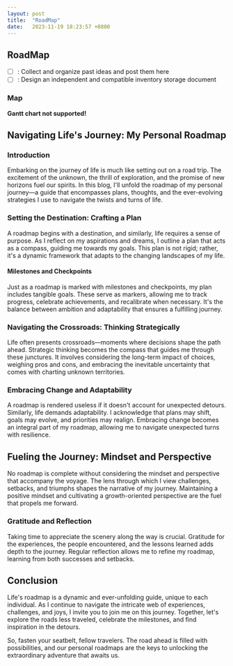 ```yaml
---
layout: post
title:  "RoadMap"
date:   2023-11-19 18:23:57 +0800
---
```

## RoadMap

- [ ] : Collect and organize past ideas and post them here
- [ ] : Design an independent and compatible inventory storage document

### Map

**Gantt chart not supported!**

## Navigating Life's Journey: My Personal Roadmap

### Introduction

Embarking on the journey of life is much like setting out on a road trip. The excitement of the unknown, the thrill of exploration, and the promise of new horizons fuel our spirits. In this blog, I'll unfold the roadmap of my personal journey—a guide that encompasses plans, thoughts, and the ever-evolving strategies I use to navigate the twists and turns of life.

### Setting the Destination: Crafting a Plan

A roadmap begins with a destination, and similarly, life requires a sense of purpose. As I reflect on my aspirations and dreams, I outline a plan that acts as a compass, guiding me towards my goals. This plan is not rigid; rather, it's a dynamic framework that adapts to the changing landscapes of my life.

#### Milestones and Checkpoints

Just as a roadmap is marked with milestones and checkpoints, my plan includes tangible goals. These serve as markers, allowing me to track progress, celebrate achievements, and recalibrate when necessary. It's the balance between ambition and adaptability that ensures a fulfilling journey.

### Navigating the Crossroads: Thinking Strategically

Life often presents crossroads—moments where decisions shape the path ahead. Strategic thinking becomes the compass that guides me through these junctures. It involves considering the long-term impact of choices, weighing pros and cons, and embracing the inevitable uncertainty that comes with charting unknown territories.

### Embracing Change and Adaptability

A roadmap is rendered useless if it doesn't account for unexpected detours. Similarly, life demands adaptability. I acknowledge that plans may shift, goals may evolve, and priorities may realign. Embracing change becomes an integral part of my roadmap, allowing me to navigate unexpected turns with resilience.

## Fueling the Journey: Mindset and Perspective

No roadmap is complete without considering the mindset and perspective that accompany the voyage. The lens through which I view challenges, setbacks, and triumphs shapes the narrative of my journey. Maintaining a positive mindset and cultivating a growth-oriented perspective are the fuel that propels me forward.

### Gratitude and Reflection

Taking time to appreciate the scenery along the way is crucial. Gratitude for the experiences, the people encountered, and the lessons learned adds depth to the journey. Regular reflection allows me to refine my roadmap, learning from both successes and setbacks.

## Conclusion

Life's roadmap is a dynamic and ever-unfolding guide, unique to each individual. As I continue to navigate the intricate web of experiences, challenges, and joys, I invite you to join me on this journey. Together, let's explore the roads less traveled, celebrate the milestones, and find inspiration in the detours.

So, fasten your seatbelt, fellow travelers. The road ahead is filled with possibilities, and our personal roadmaps are the keys to unlocking the extraordinary adventure that awaits us.